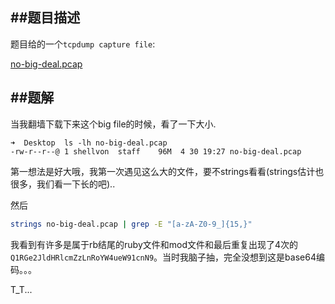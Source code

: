 ##题目描述
---

题目给的一个`tcpdump capture file`:

[no-big-deal.pcap](./no-big-deal.pcap)


##题解
---
当我翻墙下载下来这个big file的时候，看了一下大小.

```
➜  Desktop  ls -lh no-big-deal.pcap
-rw-r--r--@ 1 shellvon  staff    96M  4 30 19:27 no-big-deal.pcap
```
第一想法是好大哦，我第一次遇见这么大的文件，要不strings看看(strings估计也很多，我们看一下长的吧)..

然后

```bash
strings no-big-deal.pcap | grep -E "[a-zA-Z0-9_]{15,}"
```


我看到有许多是属于rb结尾的ruby文件和mod文件和最后重复出现了4次的`Q1RGe2JldHRlcmZzLnRoYW4ueW91cnN9`。当时我脑子抽，完全没想到这是base64编码。。。

T_T...
